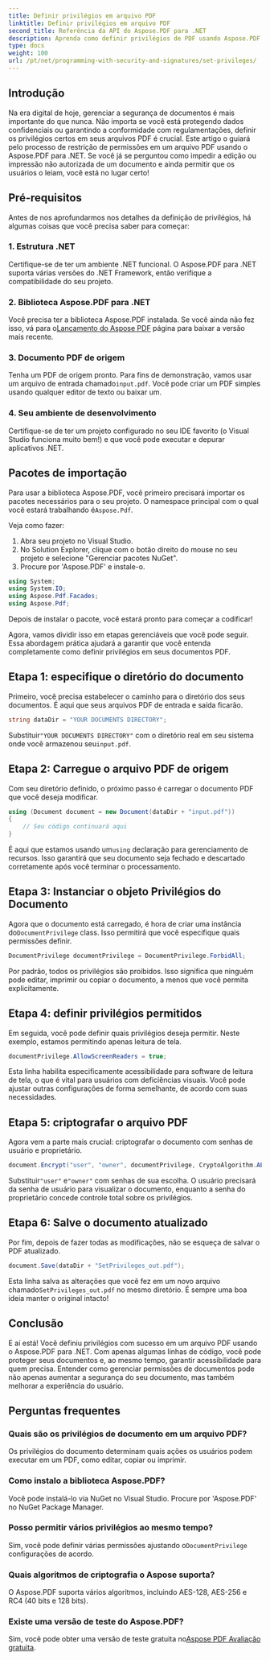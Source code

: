 ```yaml
---
title: Definir privilégios em arquivo PDF
linktitle: Definir privilégios em arquivo PDF
second_title: Referência da API do Aspose.PDF para .NET
description: Aprenda como definir privilégios de PDF usando Aspose.PDF para .NET com este guia passo a passo. Proteja seus documentos de forma eficaz.
type: docs
weight: 100
url: /pt/net/programming-with-security-and-signatures/set-privileges/
---
```

## Introdução

Na era digital de hoje, gerenciar a segurança de documentos é mais importante do que nunca. Não importa se você está protegendo dados confidenciais ou garantindo a conformidade com regulamentações, definir os privilégios certos em seus arquivos PDF é crucial. Este artigo o guiará pelo processo de restrição de permissões em um arquivo PDF usando o Aspose.PDF para .NET. Se você já se perguntou como impedir a edição ou impressão não autorizada de um documento e ainda permitir que os usuários o leiam, você está no lugar certo!

## Pré-requisitos

Antes de nos aprofundarmos nos detalhes da definição de privilégios, há algumas coisas que você precisa saber para começar:

### 1. Estrutura .NET

Certifique-se de ter um ambiente .NET funcional. O Aspose.PDF para .NET suporta várias versões do .NET Framework, então verifique a compatibilidade do seu projeto.

### 2. Biblioteca Aspose.PDF para .NET

 Você precisa ter a biblioteca Aspose.PDF instalada. Se você ainda não fez isso, vá para o[Lançamento do Aspose PDF](https://releases.aspose.com/pdf/net/) página para baixar a versão mais recente.

### 3. Documento PDF de origem

 Tenha um PDF de origem pronto. Para fins de demonstração, vamos usar um arquivo de entrada chamado`input.pdf`. Você pode criar um PDF simples usando qualquer editor de texto ou baixar um.

### 4. Seu ambiente de desenvolvimento

Certifique-se de ter um projeto configurado no seu IDE favorito (o Visual Studio funciona muito bem!) e que você pode executar e depurar aplicativos .NET.

## Pacotes de importação

 Para usar a biblioteca Aspose.PDF, você primeiro precisará importar os pacotes necessários para o seu projeto. O namespace principal com o qual você estará trabalhando é`Aspose.Pdf`.

Veja como fazer:

1. Abra seu projeto no Visual Studio.
2. No Solution Explorer, clique com o botão direito do mouse no seu projeto e selecione "Gerenciar pacotes NuGet".
3. Procure por 'Aspose.PDF' e instale-o.

```csharp
using System;
using System.IO;
using Aspose.Pdf.Facades;
using Aspose.Pdf;
```

Depois de instalar o pacote, você estará pronto para começar a codificar!

Agora, vamos dividir isso em etapas gerenciáveis que você pode seguir. Essa abordagem prática ajudará a garantir que você entenda completamente como definir privilégios em seus documentos PDF.

## Etapa 1: especifique o diretório do documento

Primeiro, você precisa estabelecer o caminho para o diretório dos seus documentos. É aqui que seus arquivos PDF de entrada e saída ficarão.

```csharp
string dataDir = "YOUR DOCUMENTS DIRECTORY";
```
 Substituir`"YOUR DOCUMENTS DIRECTORY"` com o diretório real em seu sistema onde você armazenou seu`input.pdf`.

## Etapa 2: Carregue o arquivo PDF de origem

Com seu diretório definido, o próximo passo é carregar o documento PDF que você deseja modificar.

```csharp
using (Document document = new Document(dataDir + "input.pdf"))
{
    // Seu código continuará aqui
}
```
 É aqui que estamos usando um`using` declaração para gerenciamento de recursos. Isso garantirá que seu documento seja fechado e descartado corretamente após você terminar o processamento.

## Etapa 3: Instanciar o objeto Privilégios do Documento

Agora que o documento está carregado, é hora de criar uma instância do`DocumentPrivilege` class. Isso permitirá que você especifique quais permissões definir.

```csharp
DocumentPrivilege documentPrivilege = DocumentPrivilege.ForbidAll;
```
Por padrão, todos os privilégios são proibidos. Isso significa que ninguém pode editar, imprimir ou copiar o documento, a menos que você permita explicitamente.

## Etapa 4: definir privilégios permitidos

Em seguida, você pode definir quais privilégios deseja permitir. Neste exemplo, estamos permitindo apenas leitura de tela.

```csharp
documentPrivilege.AllowScreenReaders = true;
```
Esta linha habilita especificamente acessibilidade para software de leitura de tela, o que é vital para usuários com deficiências visuais. Você pode ajustar outras configurações de forma semelhante, de acordo com suas necessidades.

## Etapa 5: criptografar o arquivo PDF

Agora vem a parte mais crucial: criptografar o documento com senhas de usuário e proprietário.

```csharp
document.Encrypt("user", "owner", documentPrivilege, CryptoAlgorithm.AESx128, false);
```
 Substituir`"user"` e`"owner"` com senhas de sua escolha. O usuário precisará da senha de usuário para visualizar o documento, enquanto a senha do proprietário concede controle total sobre os privilégios. 

## Etapa 6: Salve o documento atualizado

Por fim, depois de fazer todas as modificações, não se esqueça de salvar o PDF atualizado.

```csharp
document.Save(dataDir + "SetPrivileges_out.pdf");
```
 Esta linha salva as alterações que você fez em um novo arquivo chamado`SetPrivileges_out.pdf` no mesmo diretório. É sempre uma boa ideia manter o original intacto!

## Conclusão

E aí está! Você definiu privilégios com sucesso em um arquivo PDF usando o Aspose.PDF para .NET. Com apenas algumas linhas de código, você pode proteger seus documentos e, ao mesmo tempo, garantir acessibilidade para quem precisa. Entender como gerenciar permissões de documentos pode não apenas aumentar a segurança do seu documento, mas também melhorar a experiência do usuário. 

## Perguntas frequentes

### Quais são os privilégios de documento em um arquivo PDF?  
Os privilégios do documento determinam quais ações os usuários podem executar em um PDF, como editar, copiar ou imprimir.

### Como instalo a biblioteca Aspose.PDF?  
Você pode instalá-lo via NuGet no Visual Studio. Procure por 'Aspose.PDF' no NuGet Package Manager.

### Posso permitir vários privilégios ao mesmo tempo?  
Sim, você pode definir várias permissões ajustando o`DocumentPrivilege` configurações de acordo.

### Quais algoritmos de criptografia o Aspose suporta?  
O Aspose.PDF suporta vários algoritmos, incluindo AES-128, AES-256 e RC4 (40 bits e 128 bits).

### Existe uma versão de teste do Aspose.PDF?  
 Sim, você pode obter uma versão de teste gratuita no[Aspose PDF Avaliação gratuita](https://releases.aspose.com/).